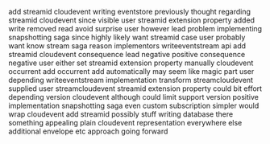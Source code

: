 add streamid cloudevent writing eventstore previously thought regarding streamid cloudevent since visible user streamid extension property added write removed read avoid surprise user however lead problem implementing snapshotting saga since highly likely want streamid case user probably want know stream saga reason implementors writeeventstream api add streamid cloudevent consequence lead negative positive consequence negative user either set streamid extension property manually cloudevent occurrent add occurrent add automatically may seem like magic part user depending writeeventstream implementation transform streamcloudevent supplied user streamcloudevent streamid extension property could bit effort depending version cloudevent although could limit support version positive implementation snapshotting saga even custom subscription simpler would wrap cloudevent add streamid possibly stuff writing database there something appealing plain cloudevent representation everywhere else additional envelope etc approach going forward